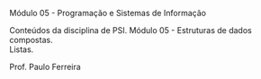 Módulo 05 - Programação e Sistemas de Informação

Conteúdos da disciplina de PSI.
Módulo 05 - Estruturas de dados compostas.
<br>Listas.

Prof. Paulo Ferreira
